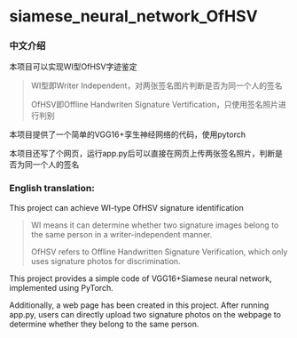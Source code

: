 # siamese_neural_network_OfHSV

### 中文介绍

本项目可以实现WI型OfHSV字迹鉴定
> WI型即Writer Independent，对两张签名图片判断是否为同一个人的签名
> 
> OfHSV即Offline Handwriten Signature Vertification，只使用签名照片进行判别

本项目提供了一个简单的VGG16+孪生神经网络的代码，使用pytorch

本项目还写了个网页，运行app.py后可以直接在网页上传两张签名照片，判断是否为同一个人的签名


### English translation:

This project can achieve WI-type OfHSV signature identification
> WI means it can determine whether two signature images belong to the same person in a writer-independent manner. 
> 
> OfHSV refers to Offline Handwritten Signature Verification, which only uses signature photos for discrimination.

This project provides a simple code of VGG16+Siamese neural network, implemented using PyTorch.

Additionally, a web page has been created in this project. After running app.py, users can directly upload two signature photos on the webpage to determine whether they belong to the same person.
